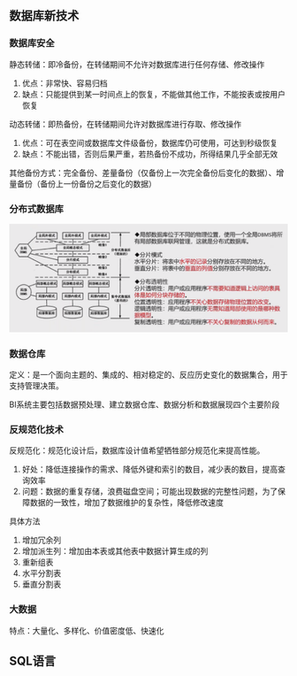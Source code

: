 ## 数据库新技术

### 数据库安全

静态转储：即冷备份，在转储期间不允许对数据库进行任何存储、修改操作
1. 优点：非常快、容易归档
2. 缺点：只能提供到某一时间点上的恢复，不能做其他工作，不能按表或按用户恢复

动态转储：即热备份，在转储期间允许对数据库进行存取、修改操作
1. 优点：可在表空间或数据库文件级备份，数据库仍可使用，可达到秒级恢复
2. 缺点：不能出错，否则后果严重，若热备份不成功，所得结果几乎全部无效

其他备份方式：完全备份、差量备份（仅备份上一次完全备份后变化的数据）、增量备份（备份上一份备份之后变化的数据）


### 分布式数据库

![img.png](img/1-4/3.4分布式数据库.png)

### 数据仓库
定义：是一个面向主题的、集成的、相对稳定的、反应历史变化的数据集合，用于支持管理决策。

BI系统主要包括数据预处理、建立数据仓库、数据分析和数据展现四个主要阶段

### 反规范化技术
反规范化：规范化设计后，数据库设计值希望牺牲部分规范化来提高性能。
1. 好处：降低连接操作的需求、降低外键和索引的数目，减少表的数目，提高查询效率
2. 问题：数据的重复存储，浪费磁盘空间；可能出现数据的完整性问题，为了保障数据的一致性，增加了数据维护的复杂性，降低修改速度

具体方法
1. 增加冗余列
2. 增加派生列：增加由本表或其他表中数据计算生成的列
3. 重新组表
4. 水平分割表
5. 垂直分割表

### 大数据
特点：大量化、多样化、价值密度低、快速化

## SQL语言




